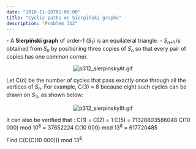 ```yaml
---
date: "2010-11-28T01:00:00"
title: "Cyclic paths on Sierpiński graphs"
description: "Problem 312"
---
```


<p>- A <b>Sierpiński graph</b> of order-1 (<var>S</var><sub>1</sub>) is an equilateral triangle.
- <var>S</var><sub><var>n</var>+1</sub> is obtained from <var>S</var><sub><var>n</var></sub> by positioning three copies of <var>S</var><sub><var>n</var></sub> so that every pair of copies has one common corner.
</p>
<div align="center"><img alt="p312_sierpinskyAt.gif" class="dark_img" src="/images/p312_sierpinskyAt.gif"/></div>
<p>Let C(<var>n</var>) be the number of cycles that pass exactly once through all the vertices of <var>S</var><sub><var>n</var></sub>.
For example, C(3) = 8 because eight such cycles can be drawn on <var>S</var><sub>3</sub>, as shown below:
</p>
<div align="center"><img alt="p312_sierpinsky8t.gif" class="dark_img" src="/images/p312_sierpinsky8t.gif"/></div>
<p>It can also be verified that :
C(1) = C(2) = 1
C(5) = 71328803586048
C(10 000) mod 10<sup>8</sup> = 37652224
C(10 000) mod 13<sup>8</sup> = 617720485</p>
<p>Find C(C(C(10 000))) mod 13<sup>8</sup>.
</p>

